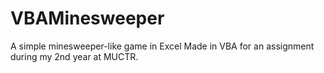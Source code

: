 # VBAMinesweeper
A simple minesweeper-like game in Excel
Made in VBA for an assignment during my 2nd year at MUCTR.
